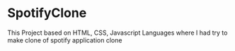 # SpotifyClone
This Project based on HTML, CSS, Javascript Languages
where I had try to make clone of spotify application clone 
